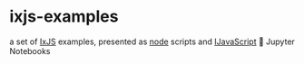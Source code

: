 # ixjs-examples

a set of [IxJS](https://github.com/ReactiveX/IxJS) examples, presented as [node](https://nodejs.org/en/blog/release/v8.6.0/) scripts and [IJavaScript](https://github.com/n-riesco/ijavascript) 📓 Jupyter Notebooks
